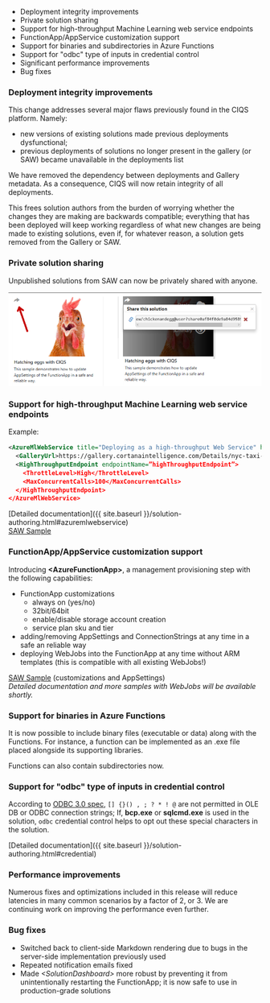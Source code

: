 ﻿---
date: 2017-03-23 10:00 PST DST
layout: post
published: false
---
- Deployment integrity improvements
- Private solution sharing
- Support for high-throughput Machine Learning web service endpoints
- FunctionApp/AppService customization support
- Support for binaries and subdirectories in Azure Functions
- Support for "odbc" type of inputs in credential control
- Significant performance improvements
- Bug fixes

<!--more-->

### Deployment integrity improvements

This change addresses several major flaws previously found in the CIQS platform. Namely:
- new versions of existing solutions made previous deployments dysfunctional;
- previous deployments of solutions no longer present in the gallery (or SAW) became unavailable in the deployments list

We have removed the dependency between deployments and Gallery metadata. As a consequence, CIQS will now retain integrity of all deployments.

This frees solution authors from the burden of worrying whether the changes they are making are backwards compatible; everything that has been deployed will keep working regardless of what new changes are being made to existing solutions, even if, for whatever reason, a solution gets removed from the Gallery or SAW.

### Private solution sharing

Unpublished solutions from SAW can now be privately shared with anyone.

![sharing](../images/sharing.png)

### Support for high-throughput Machine Learning web service endpoints

Example:

```xml
<AzureMlWebService title="Deploying as a high-throughput Web Service" hiddenParameters ="true">
  <GalleryUrl>https://gallery.cortanaintelligence.com/Details/nyc-taxi-binary-classification-scoring-exp-2</GalleryUrl>
  <HighThroughputEndpoint endpointName=”highThroughputEndpoint”>
    <ThrottleLevel>High</ThrottleLevel>
    <MaxConcurrentCalls>100</MaxConcurrentCalls>
  </HighThroughputEndpoint>
</AzureMlWebService>
```
[Detailed documentation]({{ site.baseurl }}/solution-authoring.html#azuremlwebservice)
<br />
[SAW Sample](https://github.com/Azure/Azure-CortanaIntelligence-SolutionAuthoringWorkspace/tree/master/Samples/012-mlwebsvc)

### FunctionApp/AppService customization support

Introducing **&lt;AzureFunctionApp&gt;**, a management provisioning step with the following capabilities:
- FunctionApp  customizations
  - always on (yes/no)
  - 32bit/64bit
  - enable/disable storage account creation
  - service plan sku and tier
- adding/removing AppSettings and ConnectionStrings at any time in a safe an reliable way
- deploying WebJobs into the FunctionApp at any time without ARM templates (this is compatible with all existing WebJobs!)

[SAW Sample](https://github.com/Azure/Azure-CortanaIntelligence-SolutionAuthoringWorkspace/tree/master/Samples/011-chickenandegg) (customizations and AppSettings)
<br />
*Detailed documentation and more samples with WebJobs will be available shortly.*

### Support for binaries in Azure Functions

It is now possible to include binary files (executable or data) along with the Functions. For instance, a function can be implemented as an .exe file placed alongside its supporting libraries.

Functions can also contain subdirectories now.

### Support for "odbc" type of inputs in credential control

According to [ODBC 3.0 spec](https://msdn.microsoft.com/en-us/library/ms161962.aspx), `[] {}() , ; ? * ! @` are not permitted in OLE DB or ODBC connection strings; If, **bcp.exe** or **sqlcmd.exe** is used in the solution, `odbc` credential control helps to opt out these special characters in the solution.

[Detailed documentation]({{ site.baseurl }}/solution-authoring.html#credential)

### Performance improvements

Numerous fixes and optimizations included in this release will reduce latencies in many common scenarios by a factor of 2, or 3. We are continuing work on improving the performance even further.

### Bug fixes
 - Switched back to client-side Markdown rendering due to bugs in the server-side implementation previously used
 - Repeated notification emails fixed
 - Made *&lt;SolutionDashboard&gt;* more robust by preventing it from unintentionally restarting the FunctionApp; it is now safe to use in production-grade solutions
